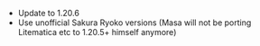 - Update to 1.20.6
- Use unofficial Sakura Ryoko versions (Masa will not be porting Litematica etc to 1.20.5+ himself anymore)